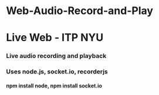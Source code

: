 Web-Audio-Record-and-Play
=========================
# Live Web - ITP NYU
### Live audio recording and playback
### Uses node.js, socket.io, recorderjs
#### npm install node, npm install socket.io
